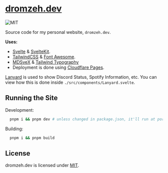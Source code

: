 # [dromzeh.dev]("https://dromzeh.dev")

![MIT](https://img.shields.io/badge/license-MIT-blue)

Source code for my personal website, `dromzeh.dev`.

**Uses:**
-   [Svelte](https://svelte.dev/) & [SvelteKit](https://kit.svelte.dev/).
-   [TailwindCSS](https://tailwindcss.com/) & [Font Awesome](https://fontawesome.com/).
-   [MDSveX](https://mdsvex.com/) & [Tailwind Typography](https://tailwindcss.com/docs/typography-plugin)
-   Deployment is done using [Cloudflare Pages](https://pages.cloudflare.com/).

[Lanyard](https://api.lanyard.rest/) is used to show Discord Status, Spotify Information, etc. You can view how this is done inside `./src/components/Lanyard.svelte`.

## Running the Site

Development:

```bash
  pnpm i && pnpm dev # unless changed in package.json, it'll run at port 1337..
```

Building:

```bash
  pnpm i && pnpm build
```

## License

dromzeh.dev is licensed under [MIT](https://mit.dromzeh.dev/).
